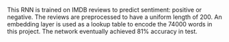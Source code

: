 This RNN is trained on IMDB reviews to predict sentiment: positive or negative. The reviews are preprocessed to have a uniform length of 200. An embedding layer is used as a lookup table to encode the 74000 words in this project. The network eventually achieved 81% accuracy in test.